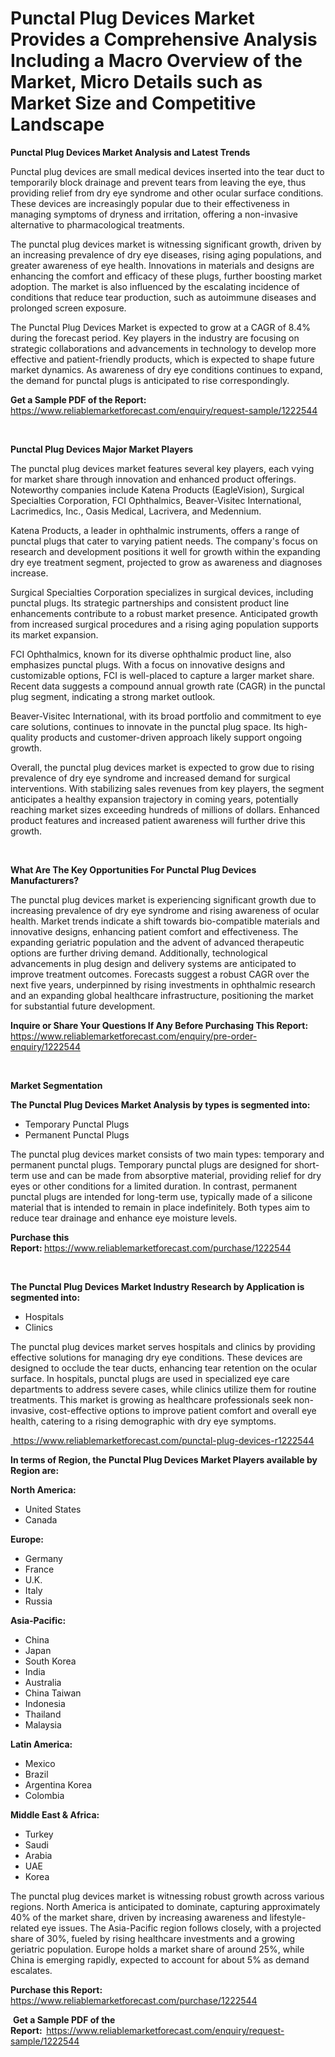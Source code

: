 <p><h1>Punctal Plug Devices Market Provides a Comprehensive Analysis Including a Macro Overview of the Market, Micro Details such as Market Size and Competitive Landscape</h1></p><p><strong>Punctal Plug Devices Market Analysis and Latest Trends</strong></p>
<p><p>Punctal plug devices are small medical devices inserted into the tear duct to temporarily block drainage and prevent tears from leaving the eye, thus providing relief from dry eye syndrome and other ocular surface conditions. These devices are increasingly popular due to their effectiveness in managing symptoms of dryness and irritation, offering a non-invasive alternative to pharmacological treatments.</p><p>The punctal plug devices market is witnessing significant growth, driven by an increasing prevalence of dry eye diseases, rising aging populations, and greater awareness of eye health. Innovations in materials and designs are enhancing the comfort and efficacy of these plugs, further boosting market adoption. The market is also influenced by the escalating incidence of conditions that reduce tear production, such as autoimmune diseases and prolonged screen exposure.</p><p>The Punctal Plug Devices Market is expected to grow at a CAGR of 8.4% during the forecast period. Key players in the industry are focusing on strategic collaborations and advancements in technology to develop more effective and patient-friendly products, which is expected to shape future market dynamics. As awareness of dry eye conditions continues to expand, the demand for punctal plugs is anticipated to rise correspondingly.</p></p>
<p><strong>Get a Sample PDF of the Report:&nbsp;</strong> <a href="https://www.reliablemarketforecast.com/enquiry/request-sample/1222544?utm_campaign=1890&utm_medium=2&utm_source=Github&utm_content=ia&utm_term=14042025&utm_id=punctal-plug-devices">https://www.reliablemarketforecast.com/enquiry/request-sample/1222544</a></p>
<p>&nbsp;</p>
<p><strong>Punctal Plug Devices Major Market Players</strong></p>
<p><p>The punctal plug devices market features several key players, each vying for market share through innovation and enhanced product offerings. Noteworthy companies include Katena Products (EagleVision), Surgical Specialties Corporation, FCI Ophthalmics, Beaver-Visitec International, Lacrimedics, Inc., Oasis Medical, Lacrivera, and Medennium.</p><p>Katena Products, a leader in ophthalmic instruments, offers a range of punctal plugs that cater to varying patient needs. The company's focus on research and development positions it well for growth within the expanding dry eye treatment segment, projected to grow as awareness and diagnoses increase.</p><p>Surgical Specialties Corporation specializes in surgical devices, including punctal plugs. Its strategic partnerships and consistent product line enhancements contribute to a robust market presence. Anticipated growth from increased surgical procedures and a rising aging population supports its market expansion.</p><p>FCI Ophthalmics, known for its diverse ophthalmic product line, also emphasizes punctal plugs. With a focus on innovative designs and customizable options, FCI is well-placed to capture a larger market share. Recent data suggests a compound annual growth rate (CAGR) in the punctal plug segment, indicating a strong market outlook.</p><p>Beaver-Visitec International, with its broad portfolio and commitment to eye care solutions, continues to innovate in the punctal plug space. Its high-quality products and customer-driven approach likely support ongoing growth.</p><p>Overall, the punctal plug devices market is expected to grow due to rising prevalence of dry eye syndrome and increased demand for surgical interventions. With stabilizing sales revenues from key players, the segment anticipates a healthy expansion trajectory in coming years, potentially reaching market sizes exceeding hundreds of millions of dollars. Enhanced product features and increased patient awareness will further drive this growth.</p></p>
<p>&nbsp;</p>
<p><strong>What Are The Key Opportunities For Punctal Plug Devices Manufacturers?</strong></p>
<p><p>The punctal plug devices market is experiencing significant growth due to increasing prevalence of dry eye syndrome and rising awareness of ocular health. Market trends indicate a shift towards bio-compatible materials and innovative designs, enhancing patient comfort and effectiveness. The expanding geriatric population and the advent of advanced therapeutic options are further driving demand. Additionally, technological advancements in plug design and delivery systems are anticipated to improve treatment outcomes. Forecasts suggest a robust CAGR over the next five years, underpinned by rising investments in ophthalmic research and an expanding global healthcare infrastructure, positioning the market for substantial future development.</p></p>
<p><strong>Inquire or Share Your Questions If Any Before Purchasing This Report:</strong> <a href="https://www.reliablemarketforecast.com/enquiry/pre-order-enquiry/1222544?utm_campaign=1890&utm_medium=2&utm_source=Github&utm_content=ia&utm_term=14042025&utm_id=punctal-plug-devices">https://www.reliablemarketforecast.com/enquiry/pre-order-enquiry/1222544</a></p>
<p>&nbsp;</p>
<p><strong>Market Segmentation</strong></p>
<p><strong>The Punctal Plug Devices Market Analysis by types is segmented into:</strong></p>
<p><ul><li>Temporary Punctal Plugs</li><li>Permanent Punctal Plugs</li></ul></p>
<p><p>The punctal plug devices market consists of two main types: temporary and permanent punctal plugs. Temporary punctal plugs are designed for short-term use and can be made from absorptive material, providing relief for dry eyes or other conditions for a limited duration. In contrast, permanent punctal plugs are intended for long-term use, typically made of a silicone material that is intended to remain in place indefinitely. Both types aim to reduce tear drainage and enhance eye moisture levels.</p></p>
<p><strong>Purchase this Report:&nbsp;</strong><a href="https://www.reliablemarketforecast.com/purchase/1222544?utm_campaign=1890&utm_medium=2&utm_source=Github&utm_content=ia&utm_term=14042025&utm_id=punctal-plug-devices">https://www.reliablemarketforecast.com/purchase/1222544</a></p>
<p>&nbsp;</p>
<p><strong>The Punctal Plug Devices Market Industry Research by Application is segmented into:</strong></p>
<p><ul><li>Hospitals</li><li>Clinics</li></ul></p>
<p><p>The punctal plug devices market serves hospitals and clinics by providing effective solutions for managing dry eye conditions. These devices are designed to occlude the tear ducts, enhancing tear retention on the ocular surface. In hospitals, punctal plugs are used in specialized eye care departments to address severe cases, while clinics utilize them for routine treatments. This market is growing as healthcare professionals seek non-invasive, cost-effective options to improve patient comfort and overall eye health, catering to a rising demographic with dry eye symptoms.</p></p>
<p><a href="https://www.reliablemarketforecast.com/punctal-plug-devices-r1222544?utm_campaign=1890&utm_medium=2&utm_source=Github&utm_content=ia&utm_term=14042025&utm_id=punctal-plug-devices">&nbsp;https://www.reliablemarketforecast.com/punctal-plug-devices-r1222544</a></p>
<p><strong>In terms of Region, the Punctal Plug Devices Market Players available by Region are:</strong></p>
<p>
    <p> <strong> North America: </strong>
        <ul>
            <li>United States</li>
            <li>Canada</li>
        </ul>
        </p> 
    <p> <strong> Europe: </strong>
        <ul>
            <li>Germany</li>
            <li>France</li>
            <li>U.K.</li>
            <li>Italy</li>
            <li>Russia</li>
        </ul>
        </p> 
    <p> <strong> Asia-Pacific: </strong>
        <ul>
            <li>China</li>
            <li>Japan</li>
            <li>South Korea</li>
            <li>India</li>
            <li>Australia</li>
            <li>China Taiwan</li>
            <li>Indonesia</li>
            <li>Thailand</li>
            <li>Malaysia</li>
        </ul>
        </p> 
    <p> <strong> Latin America: </strong>
        <ul>
            <li>Mexico</li>
            <li>Brazil</li>
            <li>Argentina Korea</li>
            <li>Colombia</li>
        </ul>
        </p> 
    <p> <strong> Middle East & Africa: </strong>
        <ul>
            <li>Turkey</li>
            <li>Saudi</li>
            <li>Arabia</li>
            <li>UAE</li>
            <li>Korea</li>
        </ul>
    </p>
    </p>
<p><p>The punctal plug devices market is witnessing robust growth across various regions. North America is anticipated to dominate, capturing approximately 40% of the market share, driven by increasing awareness and lifestyle-related eye issues. The Asia-Pacific region follows closely, with a projected share of 30%, fueled by rising healthcare investments and a growing geriatric population. Europe holds a market share of around 25%, while China is emerging rapidly, expected to account for about 5% as demand escalates.</p></p>
<p><strong>Purchase this Report: </strong><a href="https://www.reliablemarketforecast.com/purchase/1222544?utm_campaign=1890&utm_medium=2&utm_source=Github&utm_content=ia&utm_term=14042025&utm_id=punctal-plug-devices">https://www.reliablemarketforecast.com/purchase/1222544</a></p>
<p>&nbsp;<strong>Get a Sample PDF of the Report:&nbsp;&nbsp;</strong><a href="https://www.reliablemarketforecast.com/enquiry/request-sample/1222544?utm_campaign=1890&utm_medium=2&utm_source=Github&utm_content=ia&utm_term=14042025&utm_id=punctal-plug-devices">https://www.reliablemarketforecast.com/enquiry/request-sample/1222544</a></p>
<p><strong></strong></p>
<p><p></p><p></p><p></p></p>